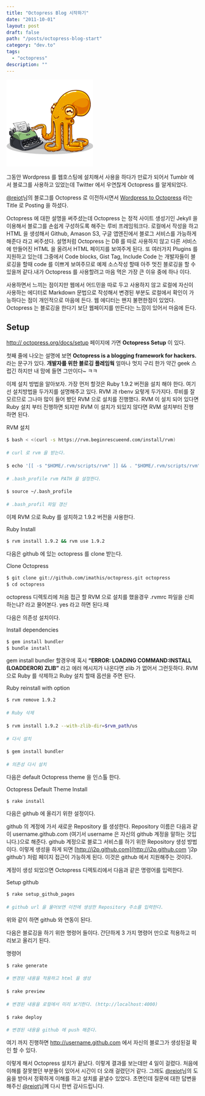 ```yaml
---
title: "Octopress Blog 시작하기"
date: "2011-10-01"
layout: post
draft: false
path: "/posts/octopress-blog-start"
category: "dev.to"
tags: 
  - "octopress"
description: ""  
---
```


![octopress](./img1.png)

그동안 Wordpress 를 웹호스팅에 설치해서 사용을 하다가 만료가 되어서
Tumblr 에서 블로그를 사용하고 있었는데 Twitter 에서 우연찮게 Octopress 를 알게되었다.

[@reiot](http://twitter.com/#!/reiot '@reiot')님의 블로그를 Octopress 로 이전하시면서 [Wordpress to Octopress](http://reiot.com/2011/09/21/wordpress-to-octopress/ 'WOrdpress to Octopress') 라는 Title 로 Posting 을 하셨다.

Octopress 에 대한 설명을 써주셨는데 Octopress 는 정적 사이트 생성기인 Jekyll 을 이용해서 블로그를 손쉽게 구성하도록 해주는 루비 프레임워크다. 로컬에서 작성을 하고 HTML 을 생성해서 Github, Amason S3, 구글 앱엔진에서 블로그 서비스를 가능하게 해준다 라고 써주셨다. 설명처럼 Octopress 는 DB 를 따로 사용하지 않고 다른 서비스에 만들어진 HTML 을 올려서 HTML 페이지를 보여주게 된다.
또 여러가지 Plugins 를 지원하고 있는데 그중에서 Code blocks, Gist Tag, Include Code 는 개발자들이 블로깅을 할때 code 를 이쁘게 보여주므로 예제 소스작성 할때 아주 멋진 블로깅을 할 수 있을꺼 같다.내가 Octopress 를 사용할려고 마음 먹은 가장 큰 이유 중에 하나 이다.

사용하면서 느끼는 점이지만 웹에서 어드민을 따로 두고 사용하지 않고 로컬에 자신이 사용하는 에디터로 Markdown 문법으로 작성해서 변경된 부분도 로컬에서 확인이 가능하다는 점이 개인적으로 마음에 든다. 웹 에디터는 왠지 불편한점이 있었다. Octopress 는 블로깅을 한다기 보단 웹페이지를 만든다는 느낌이 있어서 마음에 든다.

## Setup

[http:// octopress.org/docs/setup](http://octopress.org/docs/setup 'Octopress Setup') 페이지에 가면 **Octopress Setup** 이 있다.

첫째 줄에 나오는 설명에 보면 **Octopress is a blogging framework for hackers.** 라는 문구가 있다.
**개발자를 위한 블로깅 플레임웍** 얼마나 멋지 구리 한가 약간 geek 스럽긴 하지만 내 맘에 들면 그만이다~ ㅋㅋ

이제 설치 방법을 알아보자.
가장 먼저 할것은 Ruby 1.9.2 버전을 설치 해야 한다. 여기선 설치방법을 두가지를 설명해주고 있다.
RVM 과 rbenv 요렇게 두가지다. 루비를 잘 모르므로 그나마 많이 들어 봤던 RVM 으로 설치를 진행했다.
RVM 이 설치 되어 있다면 Ruby 설치 부터 진행하면 되지만 RVM 이 설치가 되있지 않다면 RVM 설치부터 진행 하면 된다.


RVM 설치

``` bash
$ bash < <(curl -s https://rvm.beginrescueend.com/install/rvm)

# curl 로 rvm 을 받는다.

$ echo '[[ -s "$HOME/.rvm/scripts/rvm" ]] && . "$HOME/.rvm/scripts/rvm" #Load RVM function' >> ~/.bash_profile

# .bash_profile rvm PATH 을 설정한다.

$ source ~/.bash_profile

# .bash_profil 파일 갱신
```

이제 RVM 으로 Ruby 를 설치하고 1.9.2 버전을 사용한다.

Ruby Install
``` bash
$ rvm install 1.9.2 && rvm use 1.9.2
```

다음은 github 에 있는 octopress 를 clone 받는다.

Clone Octopress
``` bash
$ git clone git://github.com/imathis/octopress.git octopress
$ cd octopress
```
octopress 디렉토리에 처음 접근 할 RVM 으로 설치를 했을경우 .rvmrc 파일을 신뢰하는냐? 라고 물어본다.
yes 라고 하면 된다.때

다음은 의존성 설치이다.

Install dependencies
``` bash
$ gem install bundler
$ bundle install
```
gem install bundler 할경우에 혹시 **“ERROR: LOADING COMMAND:INSTALL (LOADDEROR) ZLIB”** 라고 에러 메시지가 나온다면 zlib 가 없어서 그런듯하다.
RVM 으로 Ruby 를 삭제하고 Ruby 설치 할때 옵션을 주면 된다.

Ruby reinstall with option
``` bash
$ rvm remove 1.9.2

# Ruby 삭제

$ rvm install 1.9.2 --with-zlib-dir=$rvm_path/us

# 다시 설치

$ gem install bundler

# 의존성 다시 설치

```

다음은 default Octopress theme 을 인스톨 한다.

Octopress Default Theme Install
```
$ rake install
```

다음은 github 에 올리기 위한 설정이다.

github 의 계정에 가서 새로운 Repository 를 생성한다. Repository 이름은 다음과 같이 username.github.com (여기서 username 은 자신의 github 계정을 말하는 것입니다.)으로 해준다. github 계정으로 블로그 서비스를 하기 위한 Repository 생성 방법이다. 이렇게 생성을 하게 되면 [http://j2p.github.com](http://j2p.github.com 'j2p github') 처럼 페이지 접근이 가능하게 된다. 이것은 github 에서 지원해주는 것이다.

계정이 생성 되었으면 Octopress 디렉토리에서 다음과 같은 명령어를 입력한다.

Setup github
``` bash
$ rake setup_github_pages

# github url 을 물어보면 이전에 생성한 Repository 주소를 입력한다.
```

위와 같이 하면 github 와 연동이 된다.

다음은 블로깅을 하기 위한 명령어 들이다.
간단하게 3 가지 명령어 만으로 적용하고 미리보고 올리기 된다.

명령어
``` bash
$ rake generate

# 변경된 내용을 적용하고 html 을 생성

$ rake preview

# 변경된 내용을 로컬에서 미리 보기한다. (http://localhost:4000)

$ rake deploy

# 변경된 내용을 github 에 push 해준다.
```

여기 까지 진행하면 http://username.github.com 에서 자신의 블로그가 생성된걸 확인 할 수 있다.

이렇게 해서 Octopress 설치가 끝났다. 이렇게 결과를 보는데만 4 일이 걸렸다.
처음에 이해를 잘못했던 부분들이 있어서 시간이 더 오래 걸렸던거 같다.
그래도 [@reiot](http://twitter.com/#!/reiot, '@reiot')님의 도움을 받아서 정확하게 이해를 하고 설치를 끝낼수 있었다. 초면인데 질문에 대한 답변을 해주신 [@reiot](http://twitter.com/#!/reiot '@reiot')님께 다시 한번 감사드립니다.
